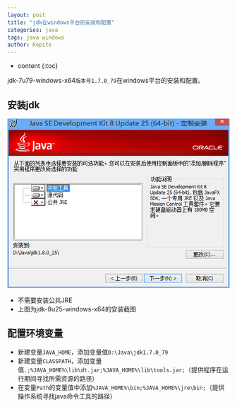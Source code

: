 ```yaml
---
layout: post
title: "jdk在windows平台的安装和配置"
categories: java
tags: java windows
author: Kopite
---
```


* content
{:toc}


jdk-7u79-windows-x64`版本号1.7.0_79`在windows平台的安装和配置。



## 安装jdk

![](/image/2017/2017-05-10-java-setup-jdk-1.png)

* 不需要安装公共JRE
* 上图为jdk-8u25-windows-x64的安装截图

## 配置环境变量

* 新建变量`JAVA_HOME`，添加变量值`D:\Java\jdk1.7.0_79`
* 新建变量`CLASSPATH`，添加变量值`.;%JAVA_HOME%\lib\dt.jar;%JAVA_HOME%\lib\tools.jar;`（提供程序在运行期间寻找所需资源的路径）
* 在变量`Path`的变量值中添加`%JAVA_HOME%\bin;%JAVA_HOME%\jre\bin;`（提供操作系统寻找java命令工具的路径）



